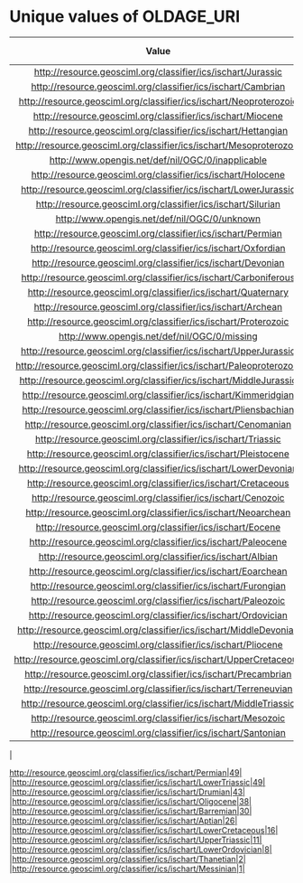 
Unique values of OLDAGE_URI
===========================

|Value|Number of Occurrences|
| :---: | :---: |
|http://resource.geosciml.org/classifier/ics/ischart/Jurassic|18256|
|http://resource.geosciml.org/classifier/ics/ischart/Cambrian|14793|
|http://resource.geosciml.org/classifier/ics/ischart/Neoproterozoic|8183|
|http://resource.geosciml.org/classifier/ics/ischart/Miocene|5854|
|http://resource.geosciml.org/classifier/ics/ischart/Hettangian|4929|
|http://resource.geosciml.org/classifier/ics/ischart/Mesoproterozoic|4412|
|http://www.opengis.net/def/nil/OGC/0/inapplicable|3383|
|http://resource.geosciml.org/classifier/ics/ischart/Holocene|3069|
|http://resource.geosciml.org/classifier/ics/ischart/LowerJurassic|3021|
|http://resource.geosciml.org/classifier/ics/ischart/Silurian|2847|
|http://www.opengis.net/def/nil/OGC/0/unknown|2649|
|http://resource.geosciml.org/classifier/ics/ischart/Permian|2626|
|http://resource.geosciml.org/classifier/ics/ischart/Oxfordian|2532|
|http://resource.geosciml.org/classifier/ics/ischart/Devonian|2327|
|http://resource.geosciml.org/classifier/ics/ischart/Carboniferous|1982|
|http://resource.geosciml.org/classifier/ics/ischart/Quaternary|1750|
|http://resource.geosciml.org/classifier/ics/ischart/Archean|1623|
|http://resource.geosciml.org/classifier/ics/ischart/Proterozoic|1595|
|http://www.opengis.net/def/nil/OGC/0/missing|1476|
|http://resource.geosciml.org/classifier/ics/ischart/UpperJurassic|1216|
|http://resource.geosciml.org/classifier/ics/ischart/Paleoproterozoic|1189|
|http://resource.geosciml.org/classifier/ics/ischart/MiddleJurassic|1003|
|http://resource.geosciml.org/classifier/ics/ischart/Kimmeridgian|853|
|http://resource.geosciml.org/classifier/ics/ischart/Pliensbachian|809|
|http://resource.geosciml.org/classifier/ics/ischart/Cenomanian|647|
|http://resource.geosciml.org/classifier/ics/ischart/Triassic|623|
|http://resource.geosciml.org/classifier/ics/ischart/Pleistocene|602|
|http://resource.geosciml.org/classifier/ics/ischart/LowerDevonian|483|
|http://resource.geosciml.org/classifier/ics/ischart/Cretaceous|398|
|http://resource.geosciml.org/classifier/ics/ischart/Cenozoic|393|
|http://resource.geosciml.org/classifier/ics/ischart/Neoarchean|391|
|http://resource.geosciml.org/classifier/ics/ischart/Eocene|381|
|http://resource.geosciml.org/classifier/ics/ischart/Paleocene|350|
|http://resource.geosciml.org/classifier/ics/ischart/Albian|306|
|http://resource.geosciml.org/classifier/ics/ischart/Eoarchean|301|
|http://resource.geosciml.org/classifier/ics/ischart/Furongian|255|
|http://resource.geosciml.org/classifier/ics/ischart/Paleozoic|218|
|http://resource.geosciml.org/classifier/ics/ischart/Ordovician|188|
|http://resource.geosciml.org/classifier/ics/ischart/MiddleDevonian|185|
|http://resource.geosciml.org/classifier/ics/ischart/Pliocene|158|
|http://resource.geosciml.org/classifier/ics/ischart/UpperCretaceous|155|
|http://resource.geosciml.org/classifier/ics/ischart/Precambrian|128|
|http://resource.geosciml.org/classifier/ics/ischart/Terreneuvian|86|
|http://resource.geosciml.org/classifier/ics/ischart/MiddleTriassic|63|
|http://resource.geosciml.org/classifier/ics/ischart/Mesozoic|62|
|http://resource.geosciml.org/classifier/ics/ischart/Santonian|57|
|

http://resource.geosciml.org/classifier/ics/ischart/Permian|49|
|http://resource.geosciml.org/classifier/ics/ischart/LowerTriassic|49|
|http://resource.geosciml.org/classifier/ics/ischart/Drumian|43|
|http://resource.geosciml.org/classifier/ics/ischart/Oligocene|38|
|http://resource.geosciml.org/classifier/ics/ischart/Barremian|30|
|http://resource.geosciml.org/classifier/ics/ischart/Aptian|26|
|http://resource.geosciml.org/classifier/ics/ischart/LowerCretaceous|16|
|http://resource.geosciml.org/classifier/ics/ischart/UpperTriassic|11|
|http://resource.geosciml.org/classifier/ics/ischart/LowerOrdovician|8|
|http://resource.geosciml.org/classifier/ics/ischart/Thanetian|2|
|http://resource.geosciml.org/classifier/ics/ischart/Messinian|1|
